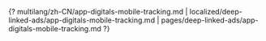 {? multilang/zh-CN/app-digitals-mobile-tracking.md | localized/deep-linked-ads/app-digitals-mobile-tracking.md | pages/deep-linked-ads/app-digitals-mobile-tracking.md ?}
